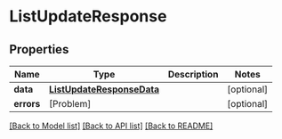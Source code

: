 # ListUpdateResponse

## Properties
Name | Type | Description | Notes
------------ | ------------- | ------------- | -------------
**data** | [**ListUpdateResponseData**](ListUpdateResponseData.md) |  | [optional] 
**errors** | [Problem] |  | [optional] 

[[Back to Model list]](../README.md#documentation-for-models) [[Back to API list]](../README.md#documentation-for-api-endpoints) [[Back to README]](../README.md)


